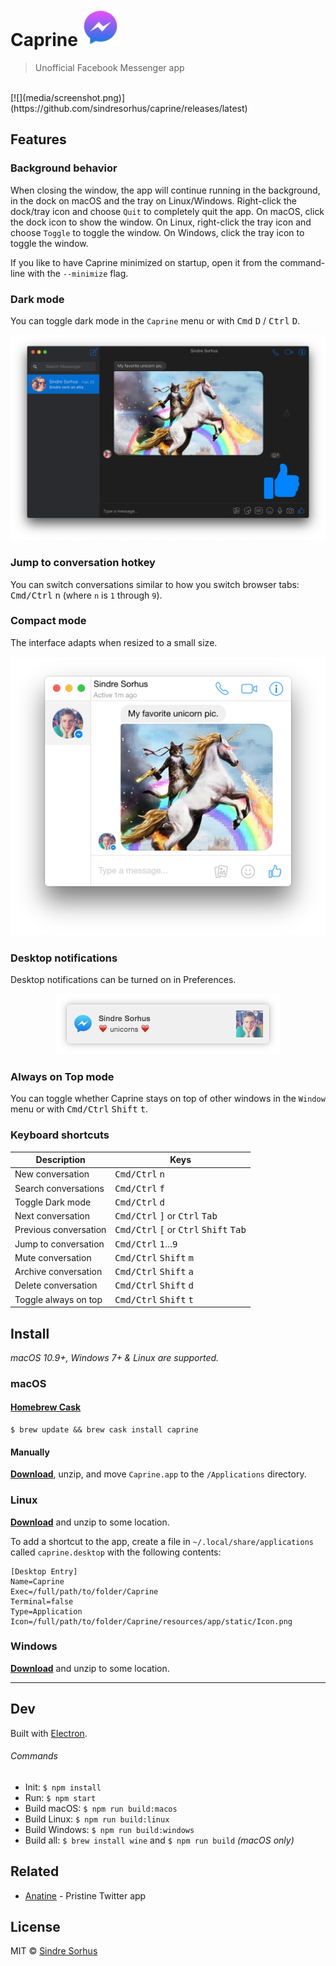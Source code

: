 # Caprine <img src="static/Icon.png" width="60">

> Unofficial Facebook Messenger app

<br>
[![](media/screenshot.png)](https://github.com/sindresorhus/caprine/releases/latest)


## Features

### Background behavior

When closing the window, the app will continue running in the background, in the dock on macOS and the tray on Linux/Windows. Right-click the dock/tray icon and choose `Quit` to completely quit the app. On macOS, click the dock icon to show the window. On Linux, right-click the tray icon and choose `Toggle` to toggle the window. On Windows, click the tray icon to toggle the window.

If you like to have Caprine minimized on startup, open it from the command-line with the `--minimize` flag.

### Dark mode

You can toggle dark mode in the `Caprine` menu or with <kbd>Cmd</kbd> <kbd>D</kbd> / <kbd>Ctrl</kbd> <kbd>D</kbd>.

![](media/screenshot-dark.png)

### Jump to conversation hotkey

You can switch conversations similar to how you switch browser tabs: <kbd>Cmd/Ctrl</kbd> <kbd>n</kbd> (where `n` is `1` through `9`).


### Compact mode

The interface adapts when resized to a small size.

<div align="center"><img src="media/screenshot-compact.png" width="512"></div>


### Desktop notifications

Desktop notifications can be turned on in Preferences.

<div align="center"><img src="media/screenshot-notification.png" width="358"></div>

### Always on Top mode

You can toggle whether Caprine stays on top of other windows in the `Window` menu or with <kbd>Cmd/Ctrl</kbd> <kbd>Shift</kbd> <kbd>t</kbd>.

### Keyboard shortcuts

Description           | Keys
--------------------- | -----------------------
New conversation      | <kbd>Cmd/Ctrl</kbd> <kbd>n</kbd>
Search conversations  | <kbd>Cmd/Ctrl</kbd> <kbd>f</kbd>
Toggle Dark mode      | <kbd>Cmd/Ctrl</kbd> <kbd>d</kbd>
Next conversation     | <kbd>Cmd/Ctrl</kbd> <kbd>]</kbd> or <kbd>Ctrl</kbd> <kbd>Tab</kbd>
Previous conversation | <kbd>Cmd/Ctrl</kbd> <kbd>[</kbd> or <kbd>Ctrl</kbd> <kbd>Shift</kbd> <kbd>Tab</kbd>
Jump to conversation  | <kbd>Cmd/Ctrl</kbd> <kbd>1</kbd>…<kbd>9</kbd>
Mute conversation     | <kbd>Cmd/Ctrl</kbd> <kbd>Shift</kbd> <kbd>m</kbd>
Archive conversation  | <kbd>Cmd/Ctrl</kbd> <kbd>Shift</kbd> <kbd>a</kbd>
Delete conversation   | <kbd>Cmd/Ctrl</kbd> <kbd>Shift</kbd> <kbd>d</kbd>
Toggle always on top  | <kbd>Cmd/Ctrl</kbd> <kbd>Shift</kbd> <kbd>t</kbd>


## Install

*macOS 10.9+, Windows 7+ & Linux are supported.*

### macOS

#### [Homebrew Cask](http://caskroom.io)

```
$ brew update && brew cask install caprine
```

#### Manually

[**Download**](https://github.com/sindresorhus/caprine/releases/latest), unzip, and move `Caprine.app` to the `/Applications` directory.

### Linux

[**Download**](https://github.com/sindresorhus/caprine/releases/latest) and unzip to some location.

To add a shortcut to the app, create a file in `~/.local/share/applications` called `caprine.desktop` with the following contents:

```
[Desktop Entry]
Name=Caprine
Exec=/full/path/to/folder/Caprine
Terminal=false
Type=Application
Icon=/full/path/to/folder/Caprine/resources/app/static/Icon.png
```

### Windows

[**Download**](https://github.com/sindresorhus/caprine/releases/latest) and unzip to some location.


---


## Dev

Built with [Electron](http://electron.atom.io).

###### Commands

- Init: `$ npm install`
- Run: `$ npm start`
- Build macOS: `$ npm run build:macos`
- Build Linux: `$ npm run build:linux`
- Build Windows: `$ npm run build:windows`
- Build all: `$ brew install wine` and `$ npm run build` *(macOS only)*


## Related

- [Anatine](https://github.com/sindresorhus/anatine) - Pristine Twitter app


## License

MIT © [Sindre Sorhus](https://sindresorhus.com)
